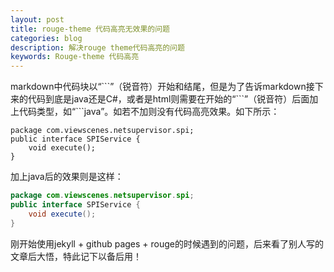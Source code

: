 ```yaml
---
layout: post
title: rouge-theme 代码高亮无效果的问题
categories: blog
description: 解决rouge theme代码高亮的问题
keywords: Rouge-theme 代码高亮
---
```

markdown中代码块以“\`\`\`”（锐音符）开始和结尾，但是为了告诉markdown接下来的代码到底是java还是C#，或者是html则需要在开始的“\`\`\`”（锐音符）后面加上代码类型，如“```java”。如若不加则没有代码高亮效果。<!-- more -->如下所示：

```
package com.viewscenes.netsupervisor.spi;
public interface SPIService {
    void execute();
}
```

加上java后的效果则是这样：

```java
package com.viewscenes.netsupervisor.spi;
public interface SPIService {
    void execute();
}
```

刚开始使用jekyll + github pages + rouge的时候遇到的问题，后来看了别人写的文章后大悟，特此记下以备后用！